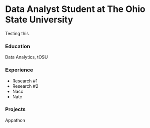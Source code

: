 # Data Analyst Student at The Ohio State University

Testing this 
### Education
Data Analytics, tOSU


### Experience
- Research #1
- Research #2
- Nacc
- Natc

### Projects
Appathon
